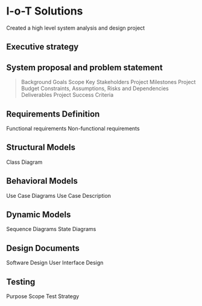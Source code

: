 # I-o-T Solutions

Created a high level system analysis and design project


## Executive strategy

## System proposal and problem statement
> Background
> Goals
> Scope
> Key Stakeholders
> Project Milestones
> Project Budget
> Constraints, Assumptions, Risks and Dependencies
> Deliverables
> Project Success Criteria

## Requirements Definition
Functional requirements
Non-functional requirements

## Structural Models
Class Diagram

## Behavioral Models
Use Case Diagrams
Use Case Description

## Dynamic Models
Sequence Diagrams
State Diagrams

## Design Documents
Software Design
User Interface Design

## Testing
Purpose
Scope
Test Strategy